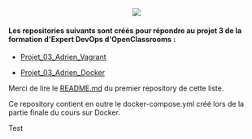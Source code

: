 <p align="center">
  <img src="https://i.imgur.com/V4ObU05.jpg">
</p>

#### Les repositories suivants sont créés pour répondre au projet 3 de la formation d'Expert DevOps d'OpenClassrooms :
  - [Projet_03_Adrien_Vagrant](https://github.com/adrien13330/Projet_03_Adrien_Vagrant/)
  
  - [Projet_03_Adrien_Docker](https://github.com/adrien13330/Projet_03_Adrien_Docker/)

Merci de lire le [README.md](https://github.com/adrien13330/Projet_03_Adrien_Vagrant/blob/master/README.md) du premier repository de cette liste.

Ce repository contient en outre le docker-compose.yml créé lors de la partie finale du cours sur Docker.

Test